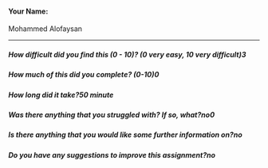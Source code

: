 #### Your Name:
Mohammed Alofaysan

---

##### How difficult did you find this (0 - 10)? (0 very easy, 10 very difficult)3
##### How much of this did you complete? (0-10)0
##### How long did it take?50 minute
##### Was there anything that you struggled with?  If so, what?no0
##### Is there anything that you would like some further information on?no
##### Do you have any suggestions to improve this assignment?no

